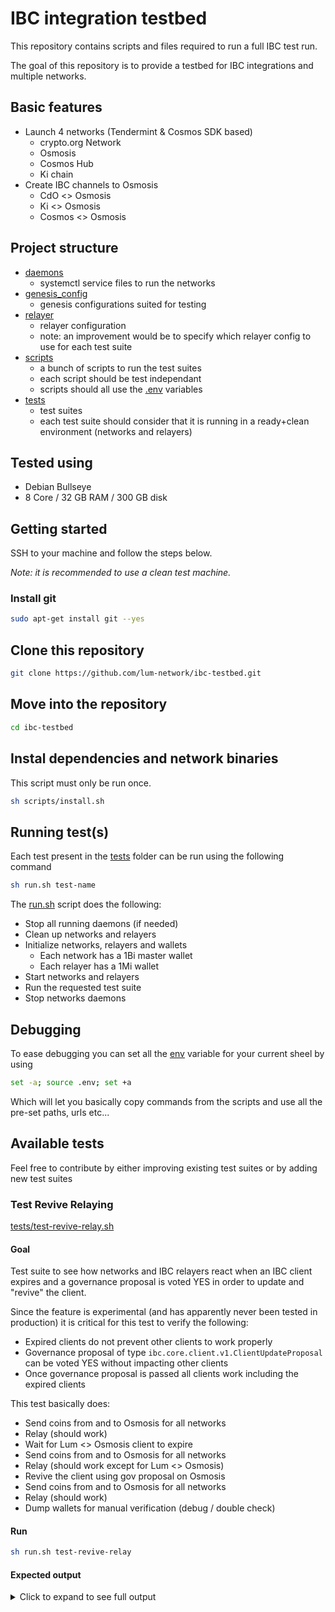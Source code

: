 # IBC integration testbed

This repository contains scripts and files required to run a full IBC test run.

The goal of this repository is to provide a testbed for IBC integrations and multiple networks.

## Basic features

-   Launch 4 networks (Tendermint & Cosmos SDK based)
    -   crypto.org Network
    -   Osmosis
    -   Cosmos Hub
    -   Ki chain
-   Create IBC channels to Osmosis
    -   CdO <> Osmosis
    -   Ki <> Osmosis
    -   Cosmos <> Osmosis

## Project structure

-   [daemons](./daemons)
    -   systemctl service files to run the networks
-   [genesis_config](./genesis_config)
    -   genesis configurations suited for testing
-   [relayer](./relayer)
    -   relayer configuration
    -   note: an improvement would be to specify which relayer config to use for each test suite
-   [scripts](./scripts)
    -   a bunch of scripts to run the test suites
    -   each script should be test independant
    -   scripts should all use the [.env](./.env) variables
-   [tests](./tests)
    -   test suites
    -   each test suite should consider that it is running in a ready+clean environment (networks and relayers)

## Tested using

-   Debian Bullseye
-   8 Core / 32 GB RAM / 300 GB disk

## Getting started

SSH to your machine and follow the steps below.

_Note: it is recommended to use a clean test machine._

### Install git

```sh
sudo apt-get install git --yes
```

## Clone this repository

```sh
git clone https://github.com/lum-network/ibc-testbed.git
```

## Move into the repository

```sh
cd ibc-testbed
```

## Instal dependencies and network binaries

This script must only be run once.

```sh
sh scripts/install.sh
```

## Running test(s)

Each test present in the [tests](./tests) folder can be run using the following command

```sh
sh run.sh test-name
```

The [run.sh](./run.sh) script does the following:

-   Stop all running daemons (if needed)
-   Clean up networks and relayers
-   Initialize networks, relayers and wallets
    -   Each network has a 1Bi master wallet
    -   Each relayer has a 1Mi wallet
-   Start networks and relayers
-   Run the requested test suite
-   Stop networks daemons

## Debugging

To ease debugging you can set all the [env](./.env) variable for your current sheel by using

```sh
set -a; source .env; set +a
```

Which will let you basically copy commands from the scripts and use all the pre-set paths, urls etc...

## Available tests

Feel free to contribute by either improving existing test suites or by adding new test suites

### Test Revive Relaying

[tests/test-revive-relay.sh](./tests/test-revive-relay.sh)

#### Goal

Test suite to see how networks and IBC relayers react when an IBC client expires and a governance proposal is voted YES in order to update and "revive" the client.

Since the feature is experimental (and has apparently never been tested in production) it is critical for this test to verify the following:

-   Expired clients do not prevent other clients to work properly
-   Governance proposal of type `ibc.core.client.v1.ClientUpdateProposal` can be voted YES without impacting other clients
-   Once governance proposal is passed all clients work including the expired clients

This test basically does:

-   Send coins from and to Osmosis for all networks
-   Relay (should work)
-   Wait for Lum <> Osmosis client to expire
-   Send coins from and to Osmosis for all networks
-   Relay (should work except for Lum <> Osmosis)
-   Revive the client using gov proposal on Osmosis
-   Send coins from and to Osmosis for all networks
-   Relay (should work)
-   Dump wallets for manual verification (debug / double check)

#### Run

```sh
sh run.sh test-revive-relay
```

#### Expected output

<details>
    <summary>
        Click to expand to see full output
    </summary>
    
    [INFO] Initializing networks...

    [INFO] Network initialized with success

    [INFO] Starting networks daemons...

    [INFO] Waiting for networks to be up and running...

    [INFO] Networks are up and running

    [INFO] Initializing relayers (will take a while)...

    [INFO] Relayers initialization succeeded

    [INFO][run] Before test preparation success

    [INFO] Transferring coins from Lum to Osmosis...

    [INFO] Transaction accepted

    [INFO] Transferring coins from Ki to Osmosis...

    [INFO] Transaction accepted

    [INFO] Transferring coins from Cosmos to Osmosis...

    [INFO] Transaction accepted

    [INFO] Transferring coins from Osmosis to Lum...

    [INFO] Transaction accepted

    [INFO] Transferring coins from Osmosis to Ki...

    [INFO] Transaction accepted

    [INFO] Transferring coins from Osmosis to Cosmos...

    [INFO] Transaction accepted

    [INFO] Relay packets manually (all realyers should work)...

    [INFO] Relaying done

    [INFO] Waiting 5min for the Lum <> Osmosis client to expire...

    [INFO] Transferring coins from Lum to Osmosis...

    [INFO] Transaction accepted

    [INFO] Transferring coins from Ki to Osmosis...

    [INFO] Transaction accepted

    [INFO] Transferring coins from Cosmos to Osmosis...

    [INFO] Transaction accepted

    [INFO] Transferring coins from Osmosis to Lum...

    [INFO] Transaction rejected

    [INFO] Transferring coins from Osmosis to Ki...

    [INFO] Transaction accepted

    [INFO] Transferring coins from Osmosis to Cosmos...

    [INFO] Transaction accepted

    [INFO] Relay packets between Lum <> Osmosis (should not work)...

    [INFO] Relaying not working as expected

    [INFO] Relay packets between other networks (should work)...

    [INFO] Relaying done

    [INFO] Creating and updating new substitute client to replace the expired one...

    [INFO] Running gov proposal on Osmosis to revive Lum <> Osmosis relayer...

    [INFO] Waiting 60s for the proposal to pass...

    [INFO] Updating substitute client...

    [INFO] Transferring coins from Lum to Osmosis...

    [INFO] Transaction accepted

    [INFO] Transferring coins from Ki to Osmosis...

    [INFO] Transaction accepted

    [INFO] Transferring coins from Cosmos to Osmosis...

    [INFO] Transaction accepted

    [INFO] Transferring coins from Osmosis to Lum...

    [INFO] Transaction accepted

    [INFO] Transferring coins from Osmosis to Ki...

    [INFO] Transaction accepted

    [INFO] Transferring coins from Osmosis to Cosmos...

    [INFO] Transaction accepted

    [INFO] Relay packets manually...

    [INFO] Relaying done

    [DEBUG] Dumping test wallets:

    - Osmosis wallet should have 3 ibc denom with 3 coins each

    - Each network should have an extra denom with 3 coins (uosmo IBC)

    [DEBUG] Osmosis wallet (chain): osmo1prs4r3kf940m8czmyx20h8t2f69z7mstrjuv4y

    balances:

    - amount: "3"

    denom: ibc/09AB36F70D97B9D4C43168A3389CBDA70CAEA7D3A5A9A2D57C7E1E10F2BDB213

    - amount: "3"

    denom: ibc/C4CFF46FD6DE35CA4CF4CE031E643C8FDC9BA4B99AE598E9B0ED98FE3A2319F9

    - amount: "3"

    denom: ibc/D140FF970C4256ADD8CF74815DA15279ECD10C7DD588FF41165F423C53BE256C

    - amount: "998000000000000"

    denom: uosmo

    pagination:

    next_key: null

    total: "0"

    [DEBUG] Lum wallet (chain): lum1xs87ptzrjzq6fgye8gn9es5hlma4jzxywhtw75

    balances:

    - amount: "2"

    denom: ibc/ED07A3391A112B175915CD8FAF43A2DA8E4790EDE12566649D0C2F97716B8518

    - amount: "998000000000000"

    denom: ulum

    pagination:

    next_key: null

    total: "0"

    [DEBUG] Ki wallet (chain): ki155htzc84xe4qlc033t60dfknw8rvyas4xe748s

    balances:

    - amount: "3"

    denom: ibc/ED07A3391A112B175915CD8FAF43A2DA8E4790EDE12566649D0C2F97716B8518

    - amount: "998000000000000"

    denom: uxki

    pagination:

    next_key: null

    total: "0"

    [DEBUG] Cosmos wallet (chain): cosmos1s5y2al7gu669hud6yq6hgdvl670kagma8nths2

    balances:

    - amount: "3"

    denom: ibc/ED07A3391A112B175915CD8FAF43A2DA8E4790EDE12566649D0C2F97716B8518

    - amount: "998000000000000"

    denom: uatom

    pagination:

    next_key: null

    total: "0"

    [INFO][run] Test suite succeeded

    [INFO] Stopping networks daemons...

    [INFO][run] After test clean up success

</details>
